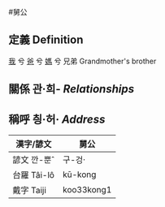 #舅公
## 定義 Definition
[我](member1.md) 兮 [爸](member2.md) 兮 [媽](member9.md) 兮 兄弟 Grandmother's brother

## 關係 관·희- _Relationships_

## 稱呼 칑·허· _Address_

漢字/諺文 | 舅公
--- | ---
諺文 깐-뿐ˆ | 구-겅·
台羅 Tâi-lô | kū-kong
戴字 Taiji | koo33kong1


